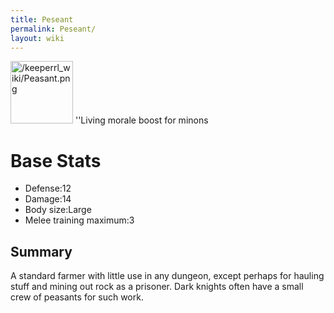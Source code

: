 ```yaml
---
title: Peseant
permalink: Peseant/
layout: wiki
---
```


<img src="/keeperrl_wiki/Peasant.png" title="fig:/keeperrl_wiki/Peasant.png" alt="/keeperrl_wiki/Peasant.png" width="100" />
''Living morale boost for minons

Base Stats
==========

-   Defense:12
-   Damage:14
-   Body size:Large
-   Melee training maximum:3

Summary
-------

A standard farmer with little use in any dungeon, except perhaps for
hauling stuff and mining out rock as a prisoner. Dark knights often have
a small crew of peasants for such work.
